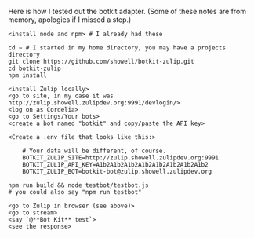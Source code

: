 Here is how I tested out the botkit adapter.  (Some of these
notes are from memory, apologies if I missed a step.)

    <install node and npm> # I already had these

    cd ~ # I started in my home directory, you may have a projects directory
    git clone https://github.com/showell/botkit-zulip.git
    cd botkit-zulip
    npm install

    <install Zulip locally>
    <go to site, in my case it was http://zulip.showell.zulipdev.org:9991/devlogin/>
    <log on as Cordelia>
    <go to Settings/Your bots>
    <create a bot named "botkit" and copy/paste the API key>

    <Create a .env file that looks like this:>

        # Your data will be different, of course.
        BOTKIT_ZULIP_SITE=http://zulip.showell.zulipdev.org:9991
        BOTKIT_ZULIP_API_KEY=A1b2A1b2A1b2A1b2A1b2A1b2A1b2A1b2
        BOTKIT_ZULIP_BOT=botkit-bot@zulip.showell.zulipdev.org

    npm run build && node testbot/testbot.js
    # you could also say "npm run testbot"

    <go to Zulip in browser (see above)>
    <go to stream>
    <say `@**Bot Kit** test`>
    <see the response>
